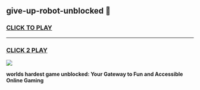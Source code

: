 
## give-up-robot-unblocked 👋
<h3>
<a href="https://premium.freeplayer.one?title=give-up-robot-unblocked&ref=14F">CLICK TO PLAY</a></h3>
<hr>

<h3>
<a href="https://premium.freeplayer.one?title=give-up-robot-unblocked&ref=14F">CLICK 2 PLAY</a>
  
</h3>

<a href="https://premium.freeplayer.one?title=give-up-robot-unblocked&ref=12F/"><img src="https://clearcache.store/games.png"></a>


**worlds hardest game unblocked: Your Gateway to Fun and Accessible Online Gaming**
